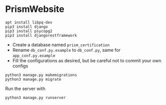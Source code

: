 # PrismWebsite
```
apt install libpq-dev
pip3 install django
pip3 install psycopg2
pip3 install djangorestframework
```
- Create a database named `prism_certification`
- Rename `db_conf.py.example` to `db_conf.py`, same for `app_conf.py.example`
- Fill the configurations as desired, but be careful not to commit your own configs
```
python3 manage.py makemigrations
python3 manage.py migrate
```
Run the server with
```
python3 manage.py runserver
```